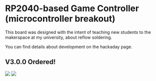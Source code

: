 # RP2040-based Game Controller (microcontroller breakout)

This board was designed with the intent of teaching new students to the 
makerspace at my university, about reflow soldering. 

You can find details about development on the hackaday page. 

## V3.0.0 Ordered!
![ ](https://cdn.hackaday.io/images/5434591662523627291.png)
![ ](https://cdn.hackaday.io/images/5731651662523668199.png)
